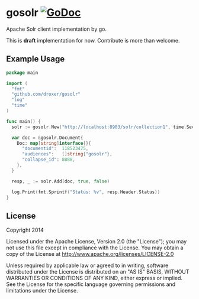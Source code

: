 # gosolr [![GoDoc](https://godoc.org/github.com/droxer/gosolr?status.svg)](https://godoc.org/github.com/droxer/gosolr)

Apache Solr client implementation by go.

This is **draft** implementation for now. Contribute is more than welcome.



## Example Usage

```go
package main

import (
  "fmt"
  "github.com/droxer/gosolr"
  "log"
  "time"
)

func main() {
  solr := gosolr.New("http://localhost:8983/solr/collection1", time.Second*5)

  var doc = &gosolr.Document{
    Doc: map[string]interface{}{
      "documentid":  118523475,
      "audiences":   []string{"gosolr"},
      "collapse_id": 8888,
    },
  }

  resp, _ := solr.Add(doc, true, false)

  log.Print(fmt.Sprintf("Status: %v", resp.Header.Status))
}


```

## License

Copyright 2014

Licensed under the Apache License, Version 2.0 (the "License"); you may not use this file except in compliance with the License. You may obtain a copy of the License at <http://www.apache.org/licenses/LICENSE-2.0>

Unless required by applicable law or agreed to in writing, software distributed under the License is distributed on an "AS IS" BASIS, WITHOUT WARRANTIES OR CONDITIONS OF ANY KIND, either express or implied. See the License for the specific language governing permissions and limitations under the License.